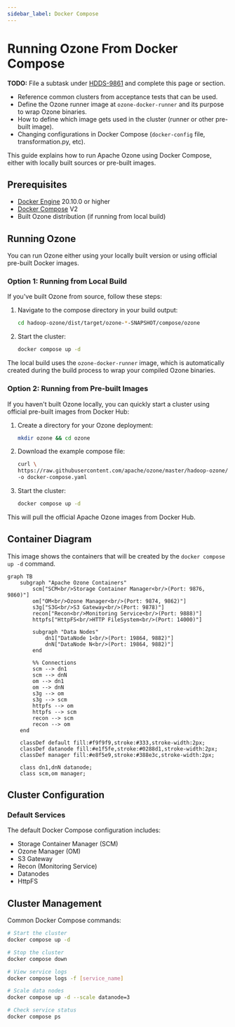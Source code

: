 ```yaml
---
sidebar_label: Docker Compose
---
```


# Running Ozone From Docker Compose

**TODO:** File a subtask under [HDDS-9861](https://issues.apache.org/jira/browse/HDDS-9861) and complete this page or section.

- Reference common clusters from acceptance tests that can be used.
- Define the Ozone runner image at `ozone-docker-runner` and its purpose to wrap Ozone binaries.
- How to define which image gets used in the cluster (runner or other pre-built image).
- Changing configurations in Docker Compose (`docker-config` file, transformation.py, etc).

This guide explains how to run Apache Ozone using Docker Compose, either with locally built sources or pre-built images.

## Prerequisites

- [Docker Engine](https://www.docker.com/products/docker-desktop/) 20.10.0 or higher
- [Docker Compose](https://docs.docker.com/compose/install/) V2
- Built Ozone distribution (if running from local build)

## Running Ozone

You can run Ozone either using your locally built version or using official pre-built Docker images.

### Option 1: Running from Local Build

If you've built Ozone from source, follow these steps:

1. Navigate to the compose directory in your build output:

    ```bash
    cd hadoop-ozone/dist/target/ozone-*-SNAPSHOT/compose/ozone
    ```

2. Start the cluster:

    ```bash
    docker compose up -d
    ```

The local build uses the `ozone-docker-runner` image, which is automatically created during the build process to wrap your compiled Ozone binaries.

### Option 2: Running from Pre-built Images

If you haven't built Ozone locally, you can quickly start a cluster using official pre-built images from Docker Hub:

1. Create a directory for your Ozone deployment:

    ```bash
    mkdir ozone && cd ozone
    ```

2. Download the example compose file:

    ```bash
    curl \
   https://raw.githubusercontent.com/apache/ozone/master/hadoop-ozone/dist/src/main/compose/ozone/docker-compose.yaml \
   -o docker-compose.yaml
    ```

3. Start the cluster:

    ```bash
    docker compose up -d
    ```

This will pull the official Apache Ozone images from Docker Hub.

## Container Diagram

This image shows the containers that will be created by the `docker compose up -d` command.

<!-- cspell:word DN -->

```mermaid
graph TB
    subgraph "Apache Ozone Containers"
        scm["SCM<br/>Storage Container Manager<br/>(Port: 9876, 9860)"]
        om["OM<br/>Ozone Manager<br/>(Port: 9874, 9862)"]
        s3g["S3G<br/>S3 Gateway<br/>(Port: 9878)"]
        recon["Recon<br/>Monitoring Service<br/>(Port: 9888)"]
        httpfs["HttpFS<br/>HTTP FileSystem<br/>(Port: 14000)"]
        
        subgraph "Data Nodes"
            dn1["DataNode 1<br/>(Port: 19864, 9882)"]
            dnN["DataNode N<br/>(Port: 19864, 9882)"]
        end
        
        %% Connections
        scm --> dn1
        scm --> dnN
        om --> dn1
        om --> dnN
        s3g --> om
        s3g --> scm
        httpfs --> om
        httpfs --> scm
        recon --> scm
        recon --> om
    end

    classDef default fill:#f9f9f9,stroke:#333,stroke-width:2px;
    classDef datanode fill:#e1f5fe,stroke:#0288d1,stroke-width:2px;
    classDef manager fill:#e8f5e9,stroke:#388e3c,stroke-width:2px;
    
    class dn1,dnN datanode;
    class scm,om manager;
```

## Cluster Configuration

### Default Services

The default Docker Compose configuration includes:

- Storage Container Manager (SCM)
- Ozone Manager (OM)
- S3 Gateway
- Recon (Monitoring Service)
- Datanodes
- HttpFS

## Cluster Management

Common Docker Compose commands:

```bash
# Start the cluster
docker compose up -d

# Stop the cluster
docker compose down

# View service logs
docker compose logs -f [service_name]

# Scale data nodes
docker compose up -d --scale datanode=3

# Check service status
docker compose ps
```
